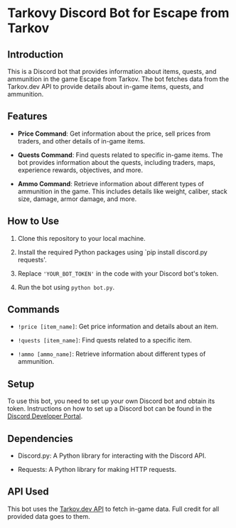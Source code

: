 # Tarkovy Discord Bot for Escape from Tarkov

## Introduction

This is a Discord bot that provides information about items, quests, and ammunition in the game Escape from Tarkov. The bot fetches data from the Tarkov.dev API to provide details about in-game items, quests, and ammunition.

## Features

- **Price Command**: Get information about the price, sell prices from traders, and other details of in-game items.

- **Quests Command**: Find quests related to specific in-game items. The bot provides information about the quests, including traders, maps, experience rewards, objectives, and more.

- **Ammo Command**: Retrieve information about different types of ammunition in the game. This includes details like weight, caliber, stack size, damage, armor damage, and more.

## How to Use

1. Clone this repository to your local machine.

2. Install the required Python packages using `pip install discord.py requests'.

3. Replace `'YOUR_BOT_TOKEN'` in the code with your Discord bot's token.

4. Run the bot using `python bot.py`.

## Commands

- `!price [item_name]`: Get price information and details about an item.

- `!quests [item_name]`: Find quests related to a specific item.

- `!ammo [ammo_name]`: Retrieve information about different types of ammunition.

## Setup

To use this bot, you need to set up your own Discord bot and obtain its token. Instructions on how to set up a Discord bot can be found in the [Discord Developer Portal](https://discord.com/developers/applications).

## Dependencies

- Discord.py: A Python library for interacting with the Discord API.

- Requests: A Python library for making HTTP requests.

## API Used

This bot uses the [Tarkov.dev API](https://api.tarkov.dev/graphql) to fetch in-game data. Full credit for all provided data goes to them.
